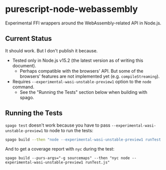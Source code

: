 # purescript-node-webassembly

Experimental FFI wrappers around the WebAssembly-related API in Node.js.

## Current Status

It should work. But I don't publish it because.

- Tested only in Node.js v15.2 (the latest version as of writing this document).
    - Perhaps compatible with the browsers' API. But some of the browsers' features are not implemented yet (e.g. `compileStreaming`).
- Requires `--experimental-wasi-unstable-preview1` option to the `node` command.
    - See the "Running the Tests" section below when building with spago.

## Running the Tests

`spago test` doesn't work because you have to pass `--experimental-wasi-unstable-preview1` to node to run the tests:

```sh
spago build --then "node --experimental-wasi-unstable-preview1 runTest.js"
```

And to get a coverage report with `nyc` during the test:

```
spago build --purs-args="-g sourcemaps" --then "nyc node --experimental-wasi-unstable-preview1 runTest.js"
```
